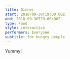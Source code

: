 ```yaml
---
title: Dinner
start: 2018-09-30T19:00:00Z
end: 2018-09-30T20:00:00Z
type: Food
style: interactive
performers: Everyone
subtitle: for hungry people
---
```

Yummy!
